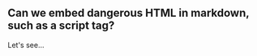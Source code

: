 ## Can we embed dangerous HTML in markdown, such as a script tag?

Let's see...

<script>alert("Hello!")</script>
